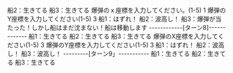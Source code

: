 船2：生きてる
船3：生きてる
爆弾のｘ座標を入力してください。(1-5)
1
爆弾のY座標を入力してください(1-5)
3
船1：はずれ！
船2：波高し！
船3：爆弾が当たった！しかし船はまだ沈まない！船は移動します
------------[ターン8]-------------
船1：生きてる
船2：生きてる
船3：生きてる
爆弾のX座標を入力してください(1-5)
3
爆弾のY座標を入力してください(1-5)
3
船1：はずれ！
船2：波高し！
船3：波高し！
---------[ターン9」-----------
船1：生きてる
船2：生きてる
船3：生きてる
